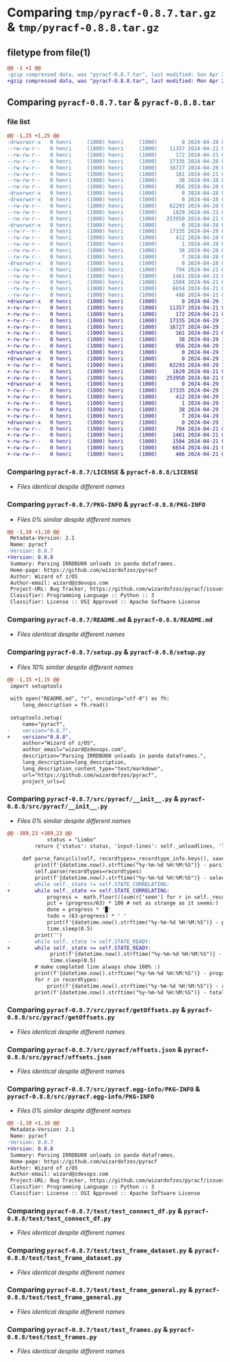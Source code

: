 # Comparing `tmp/pyracf-0.8.7.tar.gz` & `tmp/pyracf-0.8.8.tar.gz`

## filetype from file(1)

```diff
@@ -1 +1 @@
-gzip compressed data, was "pyracf-0.8.7.tar", last modified: Sun Apr 28 08:56:34 2024, max compression
+gzip compressed data, was "pyracf-0.8.8.tar", last modified: Mon Apr 29 13:44:26 2024, max compression
```

## Comparing `pyracf-0.8.7.tar` & `pyracf-0.8.8.tar`

### file list

```diff
@@ -1,25 +1,25 @@
-drwxrwxr-x   0 henri     (1000) henri     (1000)        0 2024-04-28 08:56:34.120563 pyracf-0.8.7/
--rw-rw-r--   0 henri     (1000) henri     (1000)    11357 2024-04-21 09:03:17.000000 pyracf-0.8.7/LICENSE
--rw-rw-r--   0 henri     (1000) henri     (1000)      172 2024-04-21 09:03:17.000000 pyracf-0.8.7/MANIFEST.in
--rw-r--r--   0 henri     (1000) henri     (1000)    17335 2024-04-28 08:56:34.116563 pyracf-0.8.7/PKG-INFO
--rw-rw-r--   0 henri     (1000) henri     (1000)    16727 2024-04-28 08:25:21.000000 pyracf-0.8.7/README.md
--rw-rw-r--   0 henri     (1000) henri     (1000)      161 2024-04-21 09:03:17.000000 pyracf-0.8.7/pyproject.toml
--rw-rw-r--   0 henri     (1000) henri     (1000)       38 2024-04-28 08:56:34.120563 pyracf-0.8.7/setup.cfg
--rw-rw-r--   0 henri     (1000) henri     (1000)      956 2024-04-28 08:19:24.000000 pyracf-0.8.7/setup.py
-drwxrwxr-x   0 henri     (1000) henri     (1000)        0 2024-04-28 08:56:34.116563 pyracf-0.8.7/src/
-drwxrwxr-x   0 henri     (1000) henri     (1000)        0 2024-04-28 08:56:34.116563 pyracf-0.8.7/src/pyracf/
--rw-rw-r--   0 henri     (1000) henri     (1000)    62293 2024-04-28 08:42:05.000000 pyracf-0.8.7/src/pyracf/__init__.py
--rw-rw-r--   0 henri     (1000) henri     (1000)     1829 2024-04-21 09:03:17.000000 pyracf-0.8.7/src/pyracf/getOffsets.py
--rw-rw-r--   0 henri     (1000) henri     (1000)   253950 2024-04-21 09:03:17.000000 pyracf-0.8.7/src/pyracf/offsets.json
-drwxrwxr-x   0 henri     (1000) henri     (1000)        0 2024-04-28 08:56:34.116563 pyracf-0.8.7/src/pyracf.egg-info/
--rw-r--r--   0 henri     (1000) henri     (1000)    17335 2024-04-28 08:56:34.000000 pyracf-0.8.7/src/pyracf.egg-info/PKG-INFO
--rw-rw-r--   0 henri     (1000) henri     (1000)      412 2024-04-28 08:56:34.000000 pyracf-0.8.7/src/pyracf.egg-info/SOURCES.txt
--rw-rw-r--   0 henri     (1000) henri     (1000)        1 2024-04-28 08:56:34.000000 pyracf-0.8.7/src/pyracf.egg-info/dependency_links.txt
--rw-rw-r--   0 henri     (1000) henri     (1000)       38 2024-04-28 08:56:34.000000 pyracf-0.8.7/src/pyracf.egg-info/requires.txt
--rw-rw-r--   0 henri     (1000) henri     (1000)        7 2024-04-28 08:56:34.000000 pyracf-0.8.7/src/pyracf.egg-info/top_level.txt
-drwxrwxr-x   0 henri     (1000) henri     (1000)        0 2024-04-28 08:56:34.116563 pyracf-0.8.7/test/
--rw-rw-r--   0 henri     (1000) henri     (1000)      794 2024-04-21 09:03:17.000000 pyracf-0.8.7/test/test_connect_df.py
--rw-rw-r--   0 henri     (1000) henri     (1000)     1461 2024-04-21 09:03:17.000000 pyracf-0.8.7/test/test_frame_dataset.py
--rw-rw-r--   0 henri     (1000) henri     (1000)     1504 2024-04-21 09:03:17.000000 pyracf-0.8.7/test/test_frame_general.py
--rw-rw-r--   0 henri     (1000) henri     (1000)     6654 2024-04-21 09:03:17.000000 pyracf-0.8.7/test/test_frames.py
--rw-rw-r--   0 henri     (1000) henri     (1000)      466 2024-04-21 09:03:17.000000 pyracf-0.8.7/test/test_parsed.py
+drwxrwxr-x   0 henri     (1000) henri     (1000)        0 2024-04-29 13:44:26.026422 pyracf-0.8.8/
+-rw-rw-r--   0 henri     (1000) henri     (1000)    11357 2024-04-21 09:03:17.000000 pyracf-0.8.8/LICENSE
+-rw-rw-r--   0 henri     (1000) henri     (1000)      172 2024-04-21 09:03:17.000000 pyracf-0.8.8/MANIFEST.in
+-rw-r--r--   0 henri     (1000) henri     (1000)    17335 2024-04-29 13:44:26.026422 pyracf-0.8.8/PKG-INFO
+-rw-rw-r--   0 henri     (1000) henri     (1000)    16727 2024-04-29 13:42:11.000000 pyracf-0.8.8/README.md
+-rw-rw-r--   0 henri     (1000) henri     (1000)      161 2024-04-21 09:03:17.000000 pyracf-0.8.8/pyproject.toml
+-rw-rw-r--   0 henri     (1000) henri     (1000)       38 2024-04-29 13:44:26.026422 pyracf-0.8.8/setup.cfg
+-rw-rw-r--   0 henri     (1000) henri     (1000)      956 2024-04-29 13:43:39.000000 pyracf-0.8.8/setup.py
+drwxrwxr-x   0 henri     (1000) henri     (1000)        0 2024-04-29 13:44:26.026422 pyracf-0.8.8/src/
+drwxrwxr-x   0 henri     (1000) henri     (1000)        0 2024-04-29 13:44:26.026422 pyracf-0.8.8/src/pyracf/
+-rw-rw-r--   0 henri     (1000) henri     (1000)    62293 2024-04-29 13:43:17.000000 pyracf-0.8.8/src/pyracf/__init__.py
+-rw-rw-r--   0 henri     (1000) henri     (1000)     1829 2024-04-21 09:03:17.000000 pyracf-0.8.8/src/pyracf/getOffsets.py
+-rw-rw-r--   0 henri     (1000) henri     (1000)   253950 2024-04-21 09:03:17.000000 pyracf-0.8.8/src/pyracf/offsets.json
+drwxrwxr-x   0 henri     (1000) henri     (1000)        0 2024-04-29 13:44:26.026422 pyracf-0.8.8/src/pyracf.egg-info/
+-rw-r--r--   0 henri     (1000) henri     (1000)    17335 2024-04-29 13:44:26.000000 pyracf-0.8.8/src/pyracf.egg-info/PKG-INFO
+-rw-rw-r--   0 henri     (1000) henri     (1000)      412 2024-04-29 13:44:26.000000 pyracf-0.8.8/src/pyracf.egg-info/SOURCES.txt
+-rw-rw-r--   0 henri     (1000) henri     (1000)        1 2024-04-29 13:44:26.000000 pyracf-0.8.8/src/pyracf.egg-info/dependency_links.txt
+-rw-rw-r--   0 henri     (1000) henri     (1000)       38 2024-04-29 13:44:26.000000 pyracf-0.8.8/src/pyracf.egg-info/requires.txt
+-rw-rw-r--   0 henri     (1000) henri     (1000)        7 2024-04-29 13:44:26.000000 pyracf-0.8.8/src/pyracf.egg-info/top_level.txt
+drwxrwxr-x   0 henri     (1000) henri     (1000)        0 2024-04-29 13:44:26.026422 pyracf-0.8.8/test/
+-rw-rw-r--   0 henri     (1000) henri     (1000)      794 2024-04-21 09:03:17.000000 pyracf-0.8.8/test/test_connect_df.py
+-rw-rw-r--   0 henri     (1000) henri     (1000)     1461 2024-04-21 09:03:17.000000 pyracf-0.8.8/test/test_frame_dataset.py
+-rw-rw-r--   0 henri     (1000) henri     (1000)     1504 2024-04-21 09:03:17.000000 pyracf-0.8.8/test/test_frame_general.py
+-rw-rw-r--   0 henri     (1000) henri     (1000)     6654 2024-04-21 09:03:17.000000 pyracf-0.8.8/test/test_frames.py
+-rw-rw-r--   0 henri     (1000) henri     (1000)      466 2024-04-21 09:03:17.000000 pyracf-0.8.8/test/test_parsed.py
```

### Comparing `pyracf-0.8.7/LICENSE` & `pyracf-0.8.8/LICENSE`

 * *Files identical despite different names*

### Comparing `pyracf-0.8.7/PKG-INFO` & `pyracf-0.8.8/PKG-INFO`

 * *Files 0% similar despite different names*

```diff
@@ -1,10 +1,10 @@
 Metadata-Version: 2.1
 Name: pyracf
-Version: 0.8.7
+Version: 0.8.8
 Summary: Parsing IRRDBU00 unloads in panda dataframes.
 Home-page: https://github.com/wizardofzos/pyracf
 Author: Wizard of z/OS
 Author-email: wizard@zdevops.com
 Project-URL: Bug Tracker, https://github.com/wizardofzos/pyracf/issues
 Classifier: Programming Language :: Python :: 3
 Classifier: License :: OSI Approved :: Apache Software License
```

### Comparing `pyracf-0.8.7/README.md` & `pyracf-0.8.8/README.md`

 * *Files identical despite different names*

### Comparing `pyracf-0.8.7/setup.py` & `pyracf-0.8.8/setup.py`

 * *Files 10% similar despite different names*

```diff
@@ -1,15 +1,15 @@
 import setuptools
 
 with open("README.md", "r", encoding="utf-8") as fh:
     long_description = fh.read()
 
 setuptools.setup(
     name="pyracf",
-    version="0.8.7",
+    version="0.8.8",
     author="Wizard of z/OS",
     author_email="wizard@zdevops.com",
     description="Parsing IRRDBU00 unloads in panda dataframes.",
     long_description=long_description,
     long_description_content_type="text/markdown",
     url="https://github.com/wizardofzos/pyracf",
     project_urls={
```

### Comparing `pyracf-0.8.7/src/pyracf/__init__.py` & `pyracf-0.8.8/src/pyracf/__init__.py`

 * *Files 0% similar despite different names*

```diff
@@ -389,23 +389,23 @@
             status = "Limbo"     
         return {'status': status, 'input-lines': self._unloadlines, 'lines-read': seen, 'lines-parsed': parsed, 'lines-per-second': speed, 'parse-time': parsetime}
 
     def parse_fancycli(self, recordtypes=_recordtype_info.keys(), save_pickles=False, prefix=''):
         print(f'{datetime.now().strftime("%y-%m-%d %H:%M:%S")} - parsing {self._irrdbu00}')
         self.parse(recordtypes=recordtypes)
         print(f'{datetime.now().strftime("%y-%m-%d %H:%M:%S")} - selected recordtypes: {",".join(recordtypes)}')
-        while self._state != self.STATE_CORRELATING:
+        while self._state <= self.STATE_CORRELATING:
             progress =  math.floor(((sum(r['seen'] for r in self._records.values() if r)) / self._unloadlines) * 63)
             pct = (progress/63) * 100 # not as strange as it seems:)
             done = progress * '▉'
             todo = (63-progress) * ' '
             print(f'{datetime.now().strftime("%y-%m-%d %H:%M:%S")} - progress: {done}{todo} ({pct:.2f}%)'.center(80), end="\r")
             time.sleep(0.5)
         print('')
-        while self._state != self.STATE_READY:
+        while self._state <= self.STATE_READY:
              print(f'{datetime.now().strftime("%y-%m-%d %H:%M:%S")} - correlating data {40*" "}', end="\r")
              time.sleep(0.5)
         # make completed line always show 100% :)
         print(f'{datetime.now().strftime("%y-%m-%d %H:%M:%S")} - progress: {63*"▉"} ({100:.2f}%)'.center(80))
         for r in recordtypes:
             print(f'{datetime.now().strftime("%y-%m-%d %H:%M:%S")} - recordtype {r} -> {self.parsed(self._recordtype_info[r]["name"])} records parsed')
         print(f'{datetime.now().strftime("%y-%m-%d %H:%M:%S")} - total parse time: {(self._stoptime - self._starttime).total_seconds()} seconds')
```

### Comparing `pyracf-0.8.7/src/pyracf/getOffsets.py` & `pyracf-0.8.8/src/pyracf/getOffsets.py`

 * *Files identical despite different names*

### Comparing `pyracf-0.8.7/src/pyracf/offsets.json` & `pyracf-0.8.8/src/pyracf/offsets.json`

 * *Files identical despite different names*

### Comparing `pyracf-0.8.7/src/pyracf.egg-info/PKG-INFO` & `pyracf-0.8.8/src/pyracf.egg-info/PKG-INFO`

 * *Files 0% similar despite different names*

```diff
@@ -1,10 +1,10 @@
 Metadata-Version: 2.1
 Name: pyracf
-Version: 0.8.7
+Version: 0.8.8
 Summary: Parsing IRRDBU00 unloads in panda dataframes.
 Home-page: https://github.com/wizardofzos/pyracf
 Author: Wizard of z/OS
 Author-email: wizard@zdevops.com
 Project-URL: Bug Tracker, https://github.com/wizardofzos/pyracf/issues
 Classifier: Programming Language :: Python :: 3
 Classifier: License :: OSI Approved :: Apache Software License
```

### Comparing `pyracf-0.8.7/test/test_connect_df.py` & `pyracf-0.8.8/test/test_connect_df.py`

 * *Files identical despite different names*

### Comparing `pyracf-0.8.7/test/test_frame_dataset.py` & `pyracf-0.8.8/test/test_frame_dataset.py`

 * *Files identical despite different names*

### Comparing `pyracf-0.8.7/test/test_frame_general.py` & `pyracf-0.8.8/test/test_frame_general.py`

 * *Files identical despite different names*

### Comparing `pyracf-0.8.7/test/test_frames.py` & `pyracf-0.8.8/test/test_frames.py`

 * *Files identical despite different names*

